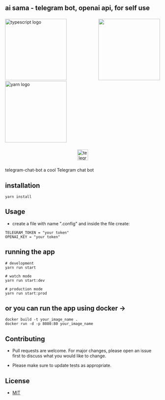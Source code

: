 <h2 align="left">ai sama - telegram bot, openai api, for self use</h2>

###

<img align="right" height="200" src="https://media.tenor.com/P9Iw1v2v_wQAAAAC/anime-oshi-no-ko.gif"  />

###

<div align="left">
  <img src="https://cdn.jsdelivr.net/gh/devicons/devicon/icons/typescript/typescript-original.svg" height="200" alt="typescript logo"  />
  <img width="33" />
  <img src="https://cdn.jsdelivr.net/gh/devicons/devicon/icons/yarn/yarn-original.svg" height="200" alt="yarn logo"  />
</div>

###

<div align="center">
  <a href="https://t.me/yuichandaisukibest_bot" target="_blank">
    <img src="https://img.shields.io/static/v1?message=ai sama&logo=telegram&label=&color=2CA5E0&logoColor=white&labelColor=&style=for-the-badge" height="35" alt="telegram logo"  />
  </a>
</div>

###

telegram-chat-bot
a cool Telegram chat bot

## installation

```
yarn install
```

## Usage
- create a file with name ".config" and inside the file create:
```
TELEGRAM_TOKEN = "your token"
OPENAI_KEY = "your token"
```

## running the app

```
# development
yarn run start

# watch mode
yarn run start:dev

# production mode
yarn run start:prod
```

## or you can run the app using docker ->
```
docker build -t your_image_name .
docker run -d -p 8080:80 your_image_name
```

## Contributing

- Pull requests are welcome. For major changes, please open an issue first
to discuss what you would like to change.

- Please make sure to update tests as appropriate.

## License

- [MIT](https://choosealicense.com/licenses/mit/)
